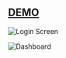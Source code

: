  ## [DEMO](https://loving-morse-4f5653.netlify.com/)

![Login Screen](https://i.imgur.com/bjO4t3T.png "Login Screen")

![Dashboard](https://i.imgur.com/YXBwyae.png "Dashboard")


